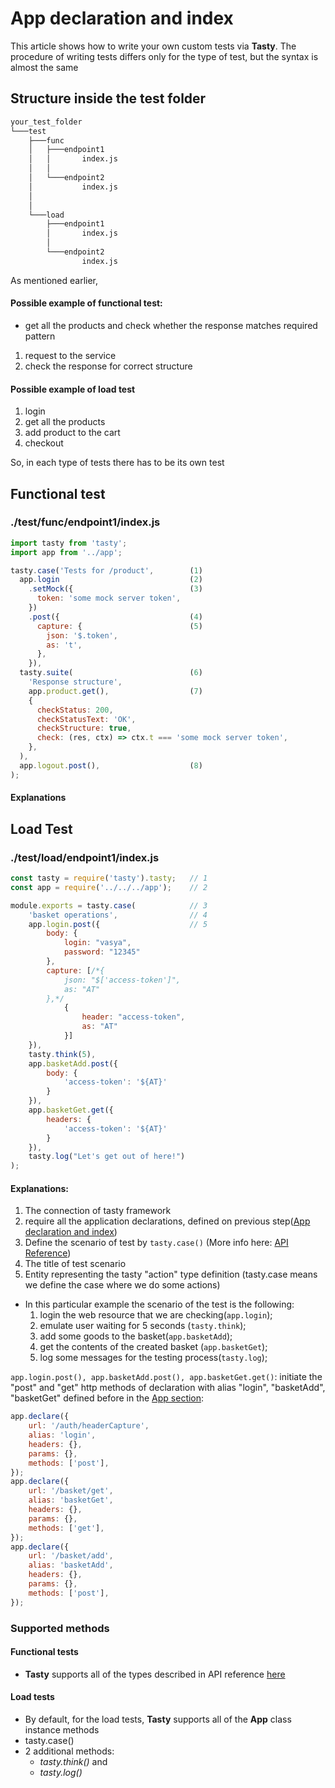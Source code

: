 # App declaration and index
This article shows how to write your own custom tests via **Tasty**. The procedure of writing tests differs only for the type of test, but the syntax is almost the same
## Structure inside the test folder
```cmd
your_test_folder
└───test
    ├───func
    │   ├───endpoint1
    │   │       index.js
    │   │
    │   └───endpoint2
    │           index.js
    │
    │
    └───load
        ├───endpoint1
        │       index.js
        │
        └───endpoint2
                index.js
```

As mentioned earlier, 
#### Possible example of functional test:
  - get all the products and check whether the response matches required pattern
  1. request to the service
  2. check the response for correct structure
 #### Possible example of load test
  1. login 
  2. get all the products 
  3. add product to the cart 
  4. checkout
 
 So, in each type of tests there has to be its own test
 ## Functional test
### ./test/func/endpoint1/index.js
```javascript 
import tasty from 'tasty';
import app from '../app';

tasty.case('Tests for /product',        (1)
  app.login                             (2)
    .setMock({                          (3)
      token: 'some mock server token',
    })
    .post({                             (4)
      capture: {                        (5)
        json: '$.token',
        as: 't',
      },
    }),
  tasty.suite(                          (6)
    'Response structure',
    app.product.get(),                  (7)
    {
      checkStatus: 200,
      checkStatusText: 'OK',
      checkStructure: true,
      check: (res, ctx) => ctx.t === 'some mock server token',
    },
  ),
  app.logout.post(),                    (8)
);
```
#### Explanations
 ## Load Test
 

### ./test/load/endpoint1/index.js
```javascript
const tasty = require('tasty').tasty;   // 1
const app = require('../../../app');    // 2

module.exports = tasty.case(            // 3
    'basket operations',                // 4
    app.login.post({                    // 5
        body: {
            login: "vasya",
            password: "12345"
        },
        capture: [/*{
            json: "$['access-token']",
            as: "AT"
        },*/
            {
                header: "access-token",
                as: "AT"
            }]
    }),
    tasty.think(5),
    app.basketAdd.post({
        body: {
            'access-token': '${AT}'
        }
    }),
    app.basketGet.get({
        headers: {
            'access-token': '${AT}'
        }
    }),
    tasty.log("Let's get out of here!")
);
```
#### Explanations:
1. The connection of tasty framework
2. require all the application declarations, defined on previous step([App declaration and index](App.md))
3. Define the scenario of test by ```tasty.case()``` (More info here: [API Reference](../API.md))
4. The title of test scenario
5. Entity representing the tasty "action" type definition (tasty.case means we define the case where we do some actions)

- In this particular example the scenario of the test is the following:
  1. login the web resource that we are checking(```app.login```);
  2. emulate user waiting for 5 seconds (```tasty.think```);
  3. add some goods to the basket(```app.basketAdd```);
  4. get the contents of the created basket (```app.basketGet```);
  5. log some messages for the testing process(```tasty.log```);
  
```app.login.post(), app.basketAdd.post(), app.basketGet.get()```: initiate the "post" and "get" http methods of declaration with alias "login", "basketAdd", "basketGet" defined before in the [App section](App.md):
```javascript
app.declare({
    url: '/auth/headerCapture',
    alias: 'login',
    headers: {},
    params: {},
    methods: ['post'],
});
app.declare({
    url: '/basket/get',
    alias: 'basketGet',
    headers: {},
    params: {},
    methods: ['get'],
});
app.declare({
    url: '/basket/add',
    alias: 'basketAdd',
    headers: {},
    params: {},
    methods: ['post'],
});
```

### Supported methods
#### Functional tests
 - **Tasty** supports all of the types described in API reference [here](../API.md)
#### Load tests
- By default, for the load tests, **Tasty** supports all of the **App** class instance methods
- tasty.case()
- 2 additional methods: 
  - *tasty.think()* and 
  - *tasty.log()*
